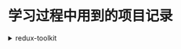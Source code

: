 # 学习过程中用到的项目记录

<details>
<summary>redux-toolkit</summary>
<p>日期：2021.12.27 ~ 2021.12.27</p>
<p>对应项目：redux-toolkit</p>
<p>相关技术：`umi`,`redux-toolkit`</p>
<ul>相关链接：</ul>
  <li>[redux-toolkit](https://redux-toolkit.js.org/tutorials/typescript)</li>
</details>
